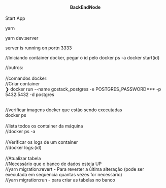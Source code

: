 <h4 align="center">
  BackEndNode
</h4>

Start App
<br>

yarn<br>

yarn dev:server
<br>

server is running on portn 3333
<br>

//Iniciando container docker, pegar o id pelo docker ps -a
docker start(id)
<br>

//outros: <br>
<br>
//comandos docker:
<br>
//Criar container
<br>
❯ docker run --name gostack_postgres -e POSTGRES_PASSWORD=\*\* -p 5432:5432 -d postgres

<br>
//verificar imagens docker que estão sendo executadas
<br>
docker ps
<br>

<br>
//lista todos os container da máquina
<br>
//docker ps -a
<br>

<br>
//Verificar os logs de um container
<br>
//docker logs:(id)
<br>

<br>
//Atualizar tabela
<br>
//Necessário que o banco de dados esteja UP
<br>
//yarn migration:revert - Para reverter a última alteração (pode ser executada em sequencia quantas vezes for necessário)
<br>
//yarn migration:run - para criar as tabelas no banco
<br>
<br>
